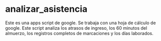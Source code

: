 # analizar_asistencia
Este es una apps script de google. Se trabaja con una hoja de cálculo de google. Este script analiza los atrasos de ingreso, los 60 minutos del almuerzo, los registros completos de marcaciones y los días laborados.
